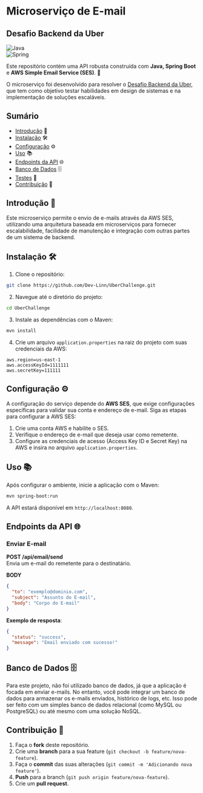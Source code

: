 # Microserviço de E-mail  
## Desafio Backend da Uber

![Java](https://img.shields.io/badge/java-%23ED8B00.svg?style=for-the-badge&logo=openjdk&logoColor=white)  
![Spring](https://img.shields.io/badge/spring-%236DB33F.svg?style=for-the-badge&logo=spring&logoColor=white)  

Este repositório contém uma API robusta construída com **Java, Spring Boot** e **AWS Simple Email Service (SES)**. 🚀

O microserviço foi desenvolvido para resolver o [Desafio Backend da Uber](https://github.com/uber-archive/coding-challenge-tools/blob/master/coding_challenge.md), que tem como objetivo testar habilidades em design de sistemas e na implementação de soluções escaláveis.

## Sumário

- [Introdução](#introdução) 📌
- [Instalação](#instalação) 🛠️
- [Configuração](#configuração) ⚙️
- [Uso](#uso) 📚
- [Endpoints da API](#endpoints-da-api) 🌐
- [Banco de Dados](#banco-de-dados) 🗄️
- [Testes](#testes) 🧪
- [Contribuição](#contribuição) 🤝

## Introdução 📌

Este microserviço permite o envio de e-mails através da AWS SES, utilizando uma arquitetura baseada em microserviços para fornecer escalabilidade, facilidade de manutenção e integração com outras partes de um sistema de backend.

## Instalação 🛠️

1. Clone o repositório:

```bash
git clone https://github.com/Dev-Linn/UberChallenge.git
```

2. Navegue até o diretório do projeto:

```bash
cd UberChallenge
```

3. Instale as dependências com o Maven:

```bash
mvn install
```

4. Crie um arquivo `application.properties` na raiz do projeto com suas credenciais da AWS:

```properties
aws.region=us-east-1
aws.accessKeyId=1111111
aws.secretKey=111111
```

## Configuração ⚙️

A configuração do serviço depende do **AWS SES**, que exige configurações específicas para validar sua conta e endereço de e-mail. Siga as etapas para configurar a AWS SES:

1. Crie uma conta AWS e habilite o SES.
2. Verifique o endereço de e-mail que deseja usar como remetente.
3. Configure as credenciais de acesso (Access Key ID e Secret Key) na AWS e insira no arquivo `application.properties`.

## Uso 📚

Após configurar o ambiente, inicie a aplicação com o Maven:

```bash
mvn spring-boot:run
```

A API estará disponível em `http://localhost:8080`.

## Endpoints da API 🌐  

### Enviar E-mail

**POST /api/email/send**  
Envia um e-mail do remetente para o destinatário.

**BODY**  
```json
{
  "to": "exemplo@dominio.com",
  "subject": "Assunto do E-mail",
  "body": "Corpo do E-mail"
}
```

**Exemplo de resposta**:
```json
{
  "status": "success",
  "message": "Email enviado com sucesso!"
}
```

## Banco de Dados 🗄️

Para este projeto, não foi utilizado banco de dados, já que a aplicação é focada em enviar e-mails. No entanto, você pode integrar um banco de dados para armazenar os e-mails enviados, histórico de logs, etc. Isso pode ser feito com um simples banco de dados relacional (como MySQL ou PostgreSQL) ou até mesmo com uma solução NoSQL.


## Contribuição 🤝

1. Faça o **fork** deste repositório.
2. Crie uma **branch** para a sua feature (`git checkout -b feature/nova-feature`).
3. Faça o **commit** das suas alterações (`git commit -m 'Adicionando nova feature'`).
4. **Push** para a branch (`git push origin feature/nova-feature`).
5. Crie um **pull request**.
